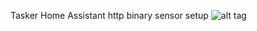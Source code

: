 
Tasker Home Assistant http binary sensor setup
![alt tag](https://cloud.githubusercontent.com/assets/24735733/22168661/05270f66-df23-11e6-876b-bef5999d7edb.png)

